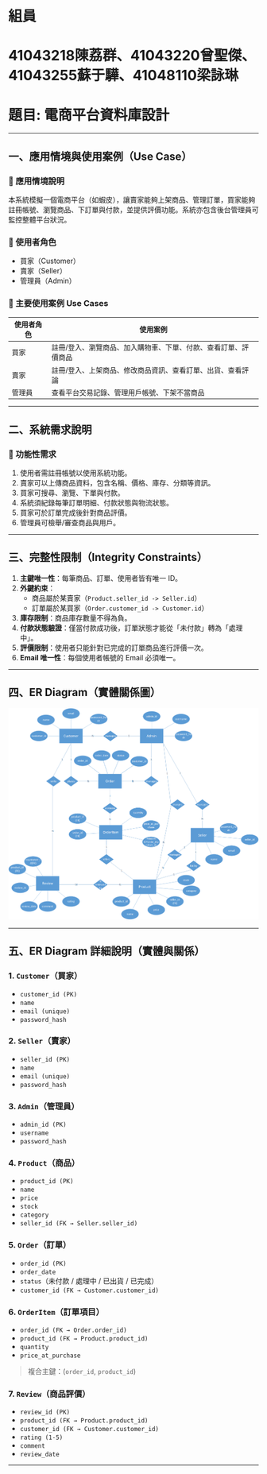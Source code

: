 
組員
===
41043218陳荔群、41043220曾聖傑、41043255蘇于驊、41048110梁詠琳<br>
===
# 題目: 電商平台資料庫設計

---

## 一、應用情境與使用案例（Use Case）

### 🔹 應用情境說明
本系統模擬一個電商平台（如蝦皮），讓賣家能夠上架商品、管理訂單，買家能夠註冊帳號、瀏覽商品、下訂單與付款，並提供評價功能。系統亦包含後台管理員可監控整體平台狀況。

### 🔹 使用者角色
- 買家（Customer）  
- 賣家（Seller）  
- 管理員（Admin）

### 🔹 主要使用案例 Use Cases

| 使用者角色 | 使用案例 |
|------------|-----------|
| 買家       | 註冊/登入、瀏覽商品、加入購物車、下單、付款、查看訂單、評價商品 |
| 賣家       | 註冊/登入、上架商品、修改商品資訊、查看訂單、出貨、查看評論 |
| 管理員     | 查看平台交易記錄、管理用戶帳號、下架不當商品 |

---

## 二、系統需求說明

### 🔹 功能性需求
1. 使用者需註冊帳號以使用系統功能。
2. 賣家可以上傳商品資料，包含名稱、價格、庫存、分類等資訊。
3. 買家可搜尋、瀏覽、下單與付款。
4. 系統須紀錄每筆訂單明細、付款狀態與物流狀態。
5. 買家可於訂單完成後針對商品評價。
6. 管理員可檢舉/審查商品與用戶。

---

## 三、完整性限制（Integrity Constraints）

1. **主鍵唯一性**：每筆商品、訂單、使用者皆有唯一 ID。
2. **外鍵約束**：
   - 商品屬於某賣家（`Product.seller_id -> Seller.id`）
   - 訂單屬於某買家（`Order.customer_id -> Customer.id`）
3. **庫存限制**：商品庫存數量不得為負。
4. **付款狀態驗證**：僅當付款成功後，訂單狀態才能從「未付款」轉為「處理中」。
5. **評價限制**：使用者只能針對已完成的訂單商品進行評價一次。
6. **Email 唯一性**：每個使用者帳號的 Email 必須唯一。

---

## 四、ER Diagram（實體關係圖）

<div align=center> <img src="er diagram.png"/> </div>

---

## 五、ER Diagram 詳細說明（實體與關係）

### 1. `Customer`（買家）
- `customer_id (PK)`
- `name`
- `email (unique)`
- `password_hash`

### 2. `Seller`（賣家）
- `seller_id (PK)`
- `name`
- `email (unique)`
- `password_hash`

### 3. `Admin`（管理員）
- `admin_id (PK)`
- `username`
- `password_hash`

### 4. `Product`（商品）
- `product_id (PK)`
- `name`
- `price`
- `stock`
- `category`
- `seller_id (FK → Seller.seller_id)`

### 5. `Order`（訂單）
- `order_id (PK)`
- `order_date`
- `status`（未付款 / 處理中 / 已出貨 / 已完成）
- `customer_id (FK → Customer.customer_id)`

### 6. `OrderItem`（訂單項目）
- `order_id (FK → Order.order_id)`
- `product_id (FK → Product.product_id)`
- `quantity`
- `price_at_purchase`
> 複合主鍵：(`order_id`, `product_id`)

### 7. `Review`（商品評價）
- `review_id (PK)`
- `product_id (FK → Product.product_id)`
- `customer_id (FK → Customer.customer_id)`
- `rating (1-5)`
- `comment`
- `review_date`

---

